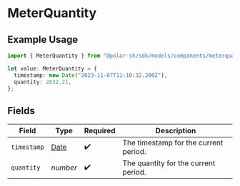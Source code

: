# MeterQuantity

## Example Usage

```typescript
import { MeterQuantity } from "@polar-sh/sdk/models/components/meterquantity.js";

let value: MeterQuantity = {
  timestamp: new Date("2023-11-07T11:10:32.200Z"),
  quantity: 2832.21,
};
```

## Fields

| Field                                                                                         | Type                                                                                          | Required                                                                                      | Description                                                                                   |
| --------------------------------------------------------------------------------------------- | --------------------------------------------------------------------------------------------- | --------------------------------------------------------------------------------------------- | --------------------------------------------------------------------------------------------- |
| `timestamp`                                                                                   | [Date](https://developer.mozilla.org/en-US/docs/Web/JavaScript/Reference/Global_Objects/Date) | :heavy_check_mark:                                                                            | The timestamp for the current period.                                                         |
| `quantity`                                                                                    | *number*                                                                                      | :heavy_check_mark:                                                                            | The quantity for the current period.                                                          |